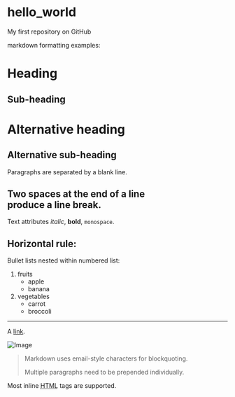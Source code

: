 # hello_world

My first repository on GitHub

markdown formatting examples:

Heading
=======

Sub-heading
-----------

# Alternative heading

## Alternative sub-heading

Paragraphs are separated 
by a blank line.

Two spaces at the end of a line  
produce a line break.
---
Text attributes _italic_, **bold**, `monospace`.

Horizontal rule:
---

Bullet lists nested within numbered list:

  1. fruits
     * apple
     * banana
  2. vegetables
     - carrot
     - broccoli
---
A [link](http://example.com).

![Image](Icon-pictures.png "icon")

> Markdown uses email-style
characters for blockquoting.
>
> Multiple paragraphs need to be prepended individually.

Most inline <abbr title="Hypertext Markup Language">HTML</abbr> tags are supported.